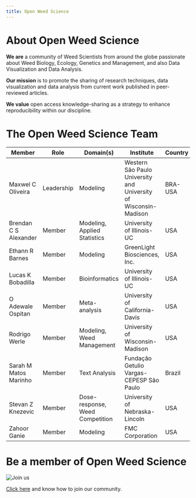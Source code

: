 ```yaml
---
title: Open Weed Science
---
```


# About Open Weed Science

**We are** a community of Weed Scientists from around the globe passionate about Weed Biology, Ecology, Genetics and Management, and also Data Visualization and Data Analysis.
 
**Our mission** is to promote the sharing of research techniques, data visualization and data analysis from current work published in peer-reviewed articles.
 
**We value** open access knowledge-sharing as a strategy to enhance reproducibility within our discipline.
 

# The Open Weed Science Team


| Member                | Role       | Domain(s)                       | Institute                       | Country | Contact               |
|-----------------------|------------|---------------------------------|---------------------------------|---------|-----------------------|
| Maxwel C Oliveira     | Leadership | Modeling                        | Western São Paulo University and University of Wisconsin-Madison | BRA-USA     | maxoliveira@wisc.edu  |
| Brendan C S Alexander | Member     | Modeling, Applied Statistics    | University of Illinois-UC       | USA     | bca2@illinois.edu     |
| Ethann R Barnes       | Member     | Modeling                        | GreenLight Biosciences, Inc.    | USA     |                       |
| Lucas K Bobadilla     | Member     | Bioinformatics                  | University of Illinois-UC       | USA     | lucask3@illinois.edu  |
| O Adewale Ospitan     | Member     | Meta-analysis                   | University of California-Davis  | USA     | oosipitan@ucdavis.edu |
| Rodrigo Werle         | Member     | Modeling, Weed Management       | University of Wisconsin-Madison | USA     | rwerle@wisc.edu       |
| Sarah M Matos Marinho     | Member     | Text Analysis | Fundação Getulio Vargas-CEPESP São Paulo  | Brazil     | sarah.momm@gmail.com   |
| Stevan Z Knezevic     | Member     | Dose-response, Weed Competition | University of Nebraska-Lincoln  | USA     | sknezevic2@unl.edu    |
| Zahoor Ganie     | Member     | Modeling | FMC Corporation  | USA     | zahoor.ganie@fmc.com    |

# Be a member of Open Weed Science

![Join us](https://media2.giphy.com/media/oWjyixDbWuAk8/giphy.gif?cid=790b761146b6cc6f5a829d8f5a17bc88bdec8e02692e41fc&rid=giphy.gif)


[Click here](https://www.openweedsci.org/contribute/) and know how to join our community.